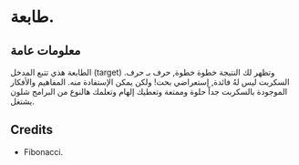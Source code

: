 # طابعة.

## معلومات عامة
الطابعة هذي تتبع المدخل (target) وتظهر لك النتيجة خطوة خطوة, حرف بـ حرف.
السكربت ليس لهُ فائدة, إستعراضي بحت! ولكن يمكن الإستفادة منه.
المفاهيم والأفكار الموجودة بالسكربت جداً حلوة وممتعة وتعطيك إلهام وتعلمك هالنوع من البرامج شلون يشتغل.

## Credits
* Fibonacci.
